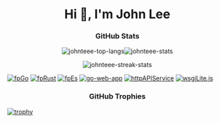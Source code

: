 <h1 align="center">Hi 👋, I'm John Lee</h1>

<h3 align="center">GitHub Stats</h3>

<p align="center"><img align="center" src="https://github-readme-stats.vercel.app/api/top-langs?username=johnteee&layout=compact&langs_count=7&theme=slateorange&title_color=e3bb18&icon_color=e3bb18&bg_color=151515&border_color=323232" alt="johnteee-top-langs" /><img align="center" src="https://github-readme-stats.vercel.app/api?username=johnteee&show_icons=true&count_private=true&theme=slateorange&title_color=e3bb18&icon_color=e3bb18&bg_color=151515&border_color=323232" alt="johnteee-stats" /></p>
<p align="center"><img align="center" src="https://github-readme-streak-stats.herokuapp.com/?user=johnteee&theme=dark&ring=e3bb18&fire=e3bb18&currStreakLabel=e3bb18&border=323232" alt="johnteee-streak-stats" /></p>

[![fpGo](https://github-readme-stats.vercel.app/api/pin/?username=TeaEntityLab&repo=fpGo)](https://github.com/TeaEntityLab/fpGo)
[![fpRust](https://github-readme-stats.vercel.app/api/pin/?username=TeaEntityLab&repo=fpRust)](https://github.com/TeaEntityLab/fpRust)
[![fpEs](https://github-readme-stats.vercel.app/api/pin/?username=TeaEntityLab&repo=fpEs)](https://github.com/TeaEntityLab/Es)
[![go-web-app](https://github-readme-stats.vercel.app/api/pin/?username=TeaEntityLab&repo=go-web-app)](https://github.com/TeaEntityLab/go-web-app)
[![httpAPIService](https://github-readme-stats.vercel.app/api/pin/?username=TeaEntityLab&repo=httpAPIService)](https://github.com/TeaEntityLab/httpAPIService)
[![wsgiLite.js](https://github-readme-stats.vercel.app/api/pin/?username=TeaEntityLab&repo=wsgiLite.js)](https://github.com/TeaEntityLab/wsgiLite.js)

<h3 align="center">GitHub Trophies</h3>

[![trophy](https://github-profile-trophy.vercel.app/?username=johnteee&theme=onedark&column=8&margin-w=2&margin-h=2&no-frame=true)](https://github.com/ryo-ma/github-profile-trophy)

<!--
**johnteee/johnteee** is a ✨ _special_ ✨ repository because its `README.md` (this file) appears on your GitHub profile.

Here are some ideas to get you started:

- 🔭 I’m currently working on ...
- 🌱 I’m currently learning ...
- 👯 I’m looking to collaborate on ...
- 🤔 I’m looking for help with ...
- 💬 Ask me about ...
- 📫 How to reach me: ...
- 😄 Pronouns: ...
- ⚡ Fun fact: ...
-->
